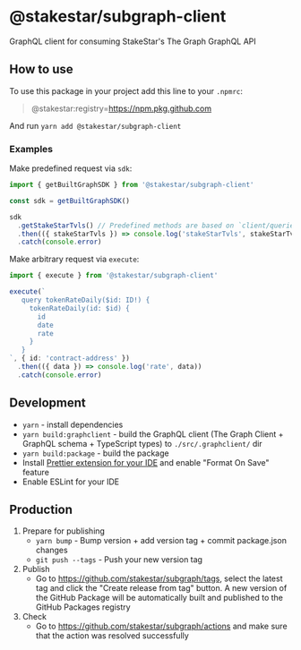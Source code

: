 # @stakestar/subgraph-client

GraphQL client for consuming StakeStar's The Graph GraphQL API

## How to use

To use this package in your project add this line to your `.npmrc`:

> @stakestar:registry=https://npm.pkg.github.com

And run `yarn add @stakestar/subgraph-client`

### Examples

Make predefined request via `sdk`:
```typescript
import { getBuiltGraphSDK } from '@stakestar/subgraph-client'

const sdk = getBuiltGraphSDK()

sdk
  .getStakeStarTvls() // Predefined methods are based on `client/queries/*.graphql`  
  .then(({ stakeStarTvls }) => console.log('stakeStarTvls', stakeStarTvls))
  .catch(console.error)
```

Make arbitrary request via `execute`:
```typescript
import { execute } from '@stakestar/subgraph-client'

execute(`
   query tokenRateDaily($id: ID!) {
     tokenRateDaily(id: $id) {
       id
       date
       rate
     }
   }
`, { id: 'contract-address' })
  .then(({ data }) => console.log('rate', data))
  .catch(console.error)
```

## Development

- `yarn` - install dependencies
- `yarn build:graphclient` - build the GraphQL client (The Graph Client + GraphQL schema + TypeScript types) to `./src/.graphclient/` dir
- `yarn build:package` - build the package
- Install [Prettier extension for your IDE](https://prettier.io/docs/en/editors.html) and enable "Format On Save" feature
- Enable ESLint for your IDE
 
## Production

1. Prepare for publishing
    - `yarn bump` - Bump version + add version tag + commit package.json changes
    - `git push --tags` - Push your new version tag
2. Publish
    - Go to https://github.com/stakestar/subgraph/tags, select the latest tag and click the "Create release from tag" button. A new version of the GitHub Package will be automatically built and published to the GitHub Packages registry
3. Check
    - Go to https://github.com/stakestar/subgraph/actions and make sure that the action was resolved successfully
